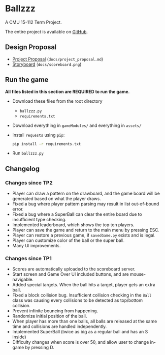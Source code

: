 # Ballzzz

A CMU 15-112 Term Project.

The entire project is available on [GitHub](https://github.com/chrisx8/Ballzzz/).

## Design Proposal

- [Project Proposal](docs/project_proposal.md) (`docs/project_proposal.md`)
- [Storyboard](docs/storyboard.png) (`docs/scoreboard.png`)

## Run the game

**All files listed in this section are REQUIRED to run the game.**

- Download these files from the root directory
  - `ballzzz.py`
  - `requirements.txt`
- Download everything in `gameModules/` and everything in `assets/`
- Install `requests` using `pip`:

  ```bash
  pip install -r requirements.txt
  ```

- Run `ballzzz.py`

## Changelog

### Changes since TP2

- Player can draw a pattern on the drawboard, and the game board will be generated based on what the player draws.
- Fixed a bug where player pattern parsing may result in list out-of-bound error.
- Fixed a bug where a SuperBall can clear the entire board due to insufficient type checking.
- Implemented leaderboard, which shows the top ten players.
- Player can save the game and return to the main menu by pressing ESC.
- Player can restore a previous game, if `savedGame.py` exists and is legal.
- Player can customize color of the ball or the super ball.
- Many UI improvements.
 
### Changes since TP1

- Scores are automatically uploaded to the scoreboard server.
- Start screen and Game Over UI included buttons, and are mouse-navigable.
- Added special targets. When the ball hits a target, player gets an extra ball.
- Fixed a block collision bug. Insufficient collision checking in the `Ball` class was causing every collisions to be detected as top/bottom collision.
- Prevent infinite bouncing from happening.
- Randomize initial position of the ball.
- When player has more than one balls, all balls are released at the same time and collisions are handled independently.
- Implemented SuperBall (twice as big as a regular ball and has an S inside)
- Difficulty changes when score is over 50, and allow user to change in-game by pressing D.
